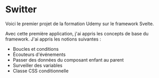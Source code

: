 # Switter

Voici le premier projet de la formation Udemy sur le framework Svelte.

Avec cette première application, j'ai appris les concepts de base du framework. 
J'ai appris les notions suivantes :

 - Boucles et conditions
 - Écouteurs d'événements
 - Passer des données du composant enfant au parent
 - Surveiller des variables
 - Classe CSS conditionnelle